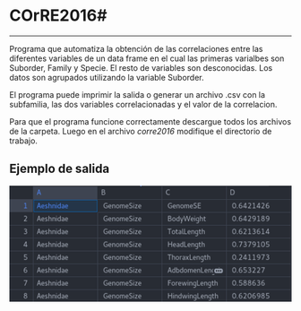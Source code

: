 # COrRE2016#
_______________________________
Programa que automatiza la obtención de las correlaciones entre las diferentes variables de un data frame en el cual las primeras varialbes son Suborder, Family y Specie. El resto de variables son desconocidas. Los datos son agrupados utilizando la variable Suborder.

El programa puede imprimir la salida o generar un archivo .csv con la subfamilia, las dos variables correlacionadas y el valor de la correlacion.

Para que el programa funcione correctamente descargue todos los archivos de la carpeta.
Luego en el archivo *corre2016* modifique el directorio de trabajo.

## Ejemplo de salida ##
![Ejemplo de salida 2](exit1.png)

